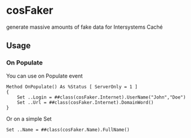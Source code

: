 # cosFaker 
generate massive amounts of fake data for Intersystems Caché

## Usage

### On Populate

You can use on Populate event

```cos
Method OnPopulate() As %Status [ ServerOnly = 1 ]
{
	Set ..Login = ##class(cosFaker.Internet).UserName("John","Doe")
	Set ..Url = ##class(cosFaker.Internet).DomainWord()
}
```
Or on a simple Set

```cos
Set ..Name = ##class(cosFaker.Name).FullName()
```
